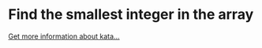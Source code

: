 Find the smallest integer in the array
=
[Get more information about kata...](/kata/55a2d7ebe362935a210000b2)